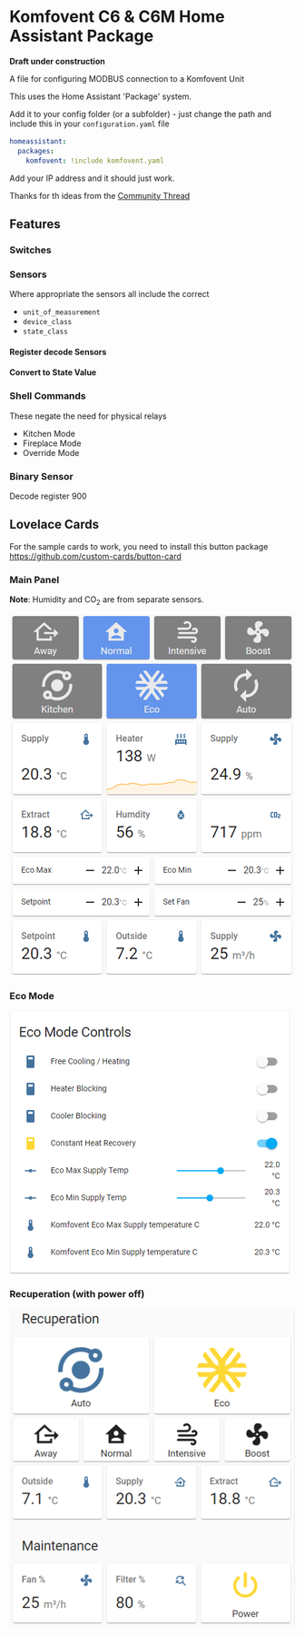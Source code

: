# Komfovent C6 & C6M Home Assistant Package

**Draft under construction**

A file for configuring MODBUS connection to a Komfovent Unit

This uses the Home Assistant 'Package' system.

Add it to your config folder (or a subfolder) - just change the path and include this in your `configuration.yaml` file

```yaml
homeassistant:
  packages:
    komfovent: !include komfovent.yaml
```

Add your IP address and it should just work.

Thanks for th ideas from the [Community Thread](https://community.home-assistant.io/t/modbus-sensor-tcp-for-komfovent/173215)

## Features

### Switches

### Sensors

Where appropriate the sensors all include the correct

* `unit_of_measurement`
* `device_class`
* `state_class`

#### Register decode Sensors

#### Convert to State Value

### Shell Commands

These negate the need for physical relays

* Kitchen Mode
* Fireplace Mode
* Override Mode

### Binary Sensor

Decode register 900

## Lovelace Cards

For the sample cards to work, you need to install this button package https://github.com/custom-cards/button-card

### Main Panel

**Note**: Humidity and CO<sub>2</sub> are from separate sensors.

![Main Panel](main_panel.png)

### Eco Mode

![Eco Mode](eco_mode.png)

### Recuperation (with power off)

![Recuperation](recuperation.png)
